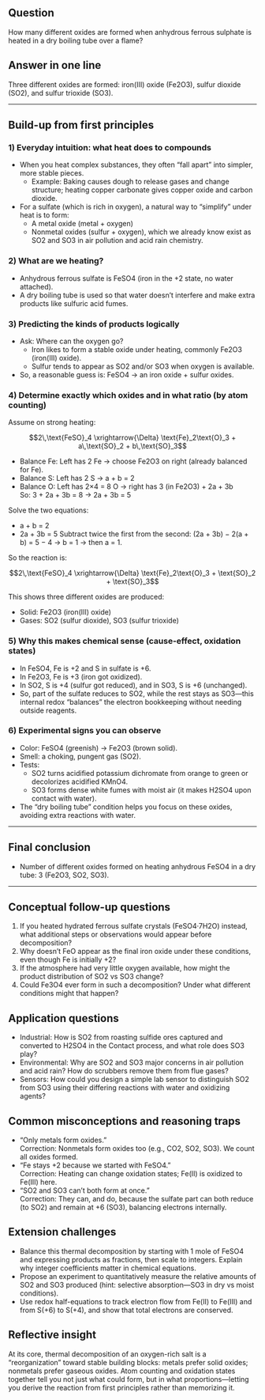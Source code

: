 ## Question
How many different oxides are formed when anhydrous ferrous sulphate is heated in a dry boiling tube over a flame?

## Answer in one line
Three different oxides are formed: iron(III) oxide (Fe2O3), sulfur dioxide (SO2), and sulfur trioxide (SO3).

---

## Build-up from first principles

### 1) Everyday intuition: what heat does to compounds
- When you heat complex substances, they often “fall apart” into simpler, more stable pieces.  
  - Example: Baking causes dough to release gases and change structure; heating copper carbonate gives copper oxide and carbon dioxide.
- For a sulfate (which is rich in oxygen), a natural way to “simplify” under heat is to form:
  - A metal oxide (metal + oxygen)
  - Nonmetal oxides (sulfur + oxygen), which we already know exist as SO2 and SO3 in air pollution and acid rain chemistry.

### 2) What are we heating?
- Anhydrous ferrous sulfate is FeSO4 (iron in the +2 state, no water attached).
- A dry boiling tube is used so that water doesn’t interfere and make extra products like sulfuric acid fumes.

### 3) Predicting the kinds of products logically
- Ask: Where can the oxygen go?
  - Iron likes to form a stable oxide under heating, commonly Fe2O3 (iron(III) oxide).
  - Sulfur tends to appear as SO2 and/or SO3 when oxygen is available.
- So, a reasonable guess is: FeSO4 → an iron oxide + sulfur oxides.

### 4) Determine exactly which oxides and in what ratio (by atom counting)
Assume on strong heating:
```math
2\,\text{FeSO}_4 \xrightarrow{\Delta} \text{Fe}_2\text{O}_3 + a\,\text{SO}_2 + b\,\text{SO}_3
```
- Balance Fe: Left has 2 Fe → choose Fe2O3 on right (already balanced for Fe).
- Balance S: Left has 2 S → a + b = 2
- Balance O: Left has 2×4 = 8 O → right has 3 (in Fe2O3) + 2a + 3b  
  So: 3 + 2a + 3b = 8 → 2a + 3b = 5

Solve the two equations:
- a + b = 2
- 2a + 3b = 5
Subtract twice the first from the second: (2a + 3b) − 2(a + b) = 5 − 4 → b = 1 → then a = 1.

So the reaction is:
```math
2\,\text{FeSO}_4 \xrightarrow{\Delta} \text{Fe}_2\text{O}_3 + \text{SO}_2 + \text{SO}_3
```

This shows three different oxides are produced:
- Solid: Fe2O3 (iron(III) oxide)
- Gases: SO2 (sulfur dioxide), SO3 (sulfur trioxide)

### 5) Why this makes chemical sense (cause-effect, oxidation states)
- In FeSO4, Fe is +2 and S in sulfate is +6.
- In Fe2O3, Fe is +3 (iron got oxidized).
- In SO2, S is +4 (sulfur got reduced), and in SO3, S is +6 (unchanged).
- So, part of the sulfate reduces to SO2, while the rest stays as SO3—this internal redox “balances” the electron bookkeeping without needing outside reagents.

### 6) Experimental signs you can observe
- Color: FeSO4 (greenish) → Fe2O3 (brown solid).
- Smell: a choking, pungent gas (SO2).
- Tests:
  - SO2 turns acidified potassium dichromate from orange to green or decolorizes acidified KMnO4.
  - SO3 forms dense white fumes with moist air (it makes H2SO4 upon contact with water).
- The “dry boiling tube” condition helps you focus on these oxides, avoiding extra reactions with water.

---

## Final conclusion
- Number of different oxides formed on heating anhydrous FeSO4 in a dry tube: 3 (Fe2O3, SO2, SO3).

---

## Conceptual follow-up questions
1. If you heated hydrated ferrous sulfate crystals (FeSO4·7H2O) instead, what additional steps or observations would appear before decomposition?
2. Why doesn’t FeO appear as the final iron oxide under these conditions, even though Fe is initially +2?
3. If the atmosphere had very little oxygen available, how might the product distribution of SO2 vs SO3 change?
4. Could Fe3O4 ever form in such a decomposition? Under what different conditions might that happen?

## Application questions
- Industrial: How is SO2 from roasting sulfide ores captured and converted to H2SO4 in the Contact process, and what role does SO3 play?
- Environmental: Why are SO2 and SO3 major concerns in air pollution and acid rain? How do scrubbers remove them from flue gases?
- Sensors: How could you design a simple lab sensor to distinguish SO2 from SO3 using their differing reactions with water and oxidizing agents?

## Common misconceptions and reasoning traps
- “Only metals form oxides.”  
  Correction: Nonmetals form oxides too (e.g., CO2, SO2, SO3). We count all oxides formed.
- “Fe stays +2 because we started with FeSO4.”  
  Correction: Heating can change oxidation states; Fe(II) is oxidized to Fe(III) here.
- “SO2 and SO3 can’t both form at once.”  
  Correction: They can, and do, because the sulfate part can both reduce (to SO2) and remain at +6 (SO3), balancing electrons internally.

## Extension challenges
- Balance this thermal decomposition by starting with 1 mole of FeSO4 and expressing products as fractions, then scale to integers. Explain why integer coefficients matter in chemical equations.
- Propose an experiment to quantitatively measure the relative amounts of SO2 and SO3 produced (hint: selective absorption—SO3 in dry vs moist conditions).
- Use redox half-equations to track electron flow from Fe(II) to Fe(III) and from S(+6) to S(+4), and show that total electrons are conserved.

## Reflective insight
At its core, thermal decomposition of an oxygen-rich salt is a “reorganization” toward stable building blocks: metals prefer solid oxides; nonmetals prefer gaseous oxides. Atom counting and oxidation states together tell you not just what could form, but in what proportions—letting you derive the reaction from first principles rather than memorizing it.